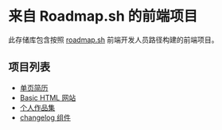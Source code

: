 # 来自 Roadmap.sh 的前端项目

此存储库包含按照 [roadmap.sh](https://roadmap.sh/) 前端开发人员路径构建的前端项目。

## 项目列表

- [单页简历](https://roadmap.sh/projects/single-page-cv)
- [Basic HTML 网站](https://roadmap.sh/projects/basic-html-website)
- [ 个人作品集](https://roadmap.sh/projects/portfolio-website)
- [changelog 组件](https://roadmap.sh/projects/changelog-component)
